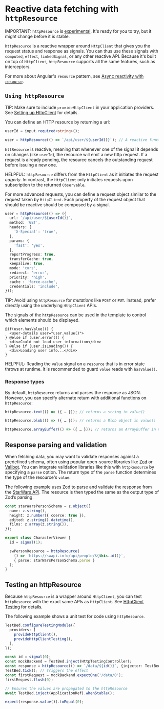 # Reactive data fetching with `httpResource`

IMPORTANT: `httpResource` is [experimental](reference/releases#experimental). It's ready for you to try, but it might change before it is stable.

`httpResource` is a reactive wrapper around `HttpClient` that gives you the request status and response as signals. You can thus use these signals with `computed`, `effect`, `linkedSignal`, or any other reactive API. Because it's built on top of `HttpClient`, `httpResource` supports all the same features, such as interceptors.

For more about Angular's `resource` pattern, see [Async reactivity with `resource`](/guide/signals/resource).

## `Using httpResource`

TIP: Make sure to include `provideHttpClient` in your application providers. See [Setting up HttpClient](/guide/http/setup) for details.  


You can define an HTTP resource by returning a url: 

```ts
userId = input.required<string>();

user = httpResource(() => `/api/user/${userId()}`); // A reactive function as argument
```

`httResource` is reactive, meaning that whenever one of the signal it depends on changes (like `userId`), the resource will emit a new http request. 
If a request is already pending, the resource cancels the outstanding request before issuing a new one.  

HELPFUL: `httpResource` differs from the `HttpClient` as it initiates the request _eagerly_. In contrast, the `HttpClient` only initiates requests upon subscription to the returned `Observable`.

For more advanced requests, you can define a request object similar to the request taken by `HttpClient`.
Each property of the request object that should be reactive should be composed by a signal.

```ts
user = httpResource(() => ({
  url: `/api/user/${userId()}`,
  method: 'GET',
  headers: {
    'X-Special': 'true',
  },
  params: {
    'fast': 'yes',
  },
  reportProgress: true,
  transferCache: true,
  keepalive: true,  
  mode: 'cors', 
  redirect: 'error',
  priority: 'high',
  cache : 'force-cache',
  credentials: 'include',
}));
```

TIP: Avoid using `httpResource` for _mutations_ like `POST` or `PUT`. Instead, prefer directly using the underlying `HttpClient` APIs.

The signals of the `httpResource` can be used in the template to control which elements should be displayed. 

```angular-html
@if(user.hasValue()) {
  <user-details user="user.value()">
} @else if (user.error()) {
  <div>Could not load user information</div>
} @else if (user.isLoading()) {
  <div>Loading user info...</div>
}
```

HELPFUL: Reading the `value` signal on a `resource` that is in error state throws at runtime. It is recommended to guard `value` reads with `hasValue()`.

### Response types 

By default, `httpResource` returns and parses the response as JSON. However, you can specify alternate return with additional functions on `httpResource`: 

```ts
httpResource.text(() => ({ … })); // returns a string in value()

httpResource.blob(() => ({ … })); // returns a Blob object in value()

httpResource.arrayBuffer(() => ({ … })); // returns an ArrayBuffer in value()
```

## Response parsing and validation

When fetching data, you may want to validate responses against a predefined schema, often using popular open-source libraries like [Zod](https://zod.dev) or [Valibot](https://valibot.dev). You can integrate validation libraries like this with `httpResource` by specifying a `parse` option. The return type of the `parse` function determines the type of the resource's `value`.

The following example uses Zod to parse and validate the response from the [StarWars API](https://swapi.info/). The resource is then typed the same as the output type of Zod’s parsing.

```ts
const starWarsPersonSchema = z.object({
  name: z.string(),
  height: z.number({ coerce: true }),
  edited: z.string().datetime(),
  films: z.array(z.string()),
});

export class CharacterViewer {
  id = signal(1);

  swPersonResource = httpResource(
    () => `https://swapi.info/api/people/${this.id()}`,
    { parse: starWarsPersonSchema.parse }
  );
}
```

## Testing an httpResource

Because `httpResource` is a wrapper around `HttpClient`, you can test `httpResource` with the exact same APIs as `HttpClient`. See [HttpClient Testing](/guide/http/testing) for details.

The following example shows a unit test for code using `httpResource`.

```ts
TestBed.configureTestingModule({
  providers: [
    provideHttpClient(),
    provideHttpClientTesting(),
  ],
});

const id = signal(0);
const mockBackend = TestBed.inject(HttpTestingController);
const response = httpResource(() => `/data/${id()}`, {injector: TestBed.inject(Injector)});
TestBed.tick(); // Triggers the effect
const firstRequest = mockBackend.expectOne('/data/0');
firstRequest.flush(0);

// Ensures the values are propagated to the httpResource
await TestBed.inject(ApplicationRef).whenStable();

expect(response.value()).toEqual(0);
```
